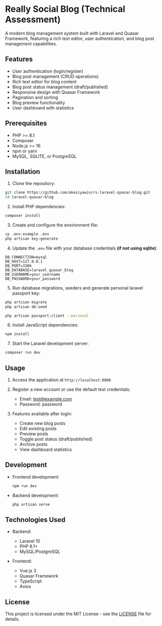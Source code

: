 # Really Social Blog (Technical Assessment)

A modern blog management system built with Laravel and Quasar Framework, featuring a rich text editor, user authentication, and blog post management capabilities.

## Features

- User authentication (login/register)
- Blog post management (CRUD operations)
- Rich text editor for blog content
- Blog post status management (draft/published)
- Responsive design with Quasar Framework
- Pagination and sorting
- Blog preview functionality
- User dashboard with statistics

## Prerequisites

- PHP >= 8.1
- Composer
- Node.js >= 16
- npm or yarn
- MySQL, SQLITE, or PostgreSQL

## Installation

1. Clone the repository:
```bash
git clone https://github.com/akosiyawin/rs-laravel-quasar-blog.git
cd laravel-quasar-blog
```

2. Install PHP dependencies:
```bash
composer install
```

3. Create and configure the environment file:
```bash
cp .env.example .env
php artisan key:generate
```

4. Update the `.env` file with your database credentials **(if not using sqlite)**:
```env
DB_CONNECTION=mysql
DB_HOST=127.0.0.1
DB_PORT=3306
DB_DATABASE=laravel_quasar_blog
DB_USERNAME=your_username
DB_PASSWORD=your_password
```

5. Run database migrations, seeders and generate personal laravel passport key:
```bash
php artisan migrate
php artisan db:seed

php artisan passport:client --personal
```

6. Install JavaScript dependencies:
```bash
npm install
```

7. Start the Laravel development server:
```bash
composer run dev
```

## Usage

1. Access the application at `http://localhost:8000`
2. Register a new account or use the default test credentials:
   - Email: test@example.com
   - Password: password

3. Features available after login:
   - Create new blog posts
   - Edit existing posts
   - Preview posts
   - Toggle post status (draft/published)
   - Archive posts
   - View dashboard statistics

## Development

- Frontend development:
  ```bash
  npm run dev
  ```

- Backend development:
  ```bash
  php artisan serve
  ```

## Technologies Used

- Backend:
  - Laravel 10
  - PHP 8.1+
  - MySQL/PostgreSQL

- Frontend:
  - Vue.js 3
  - Quasar Framework
  - TypeScript
  - Axios

## License

This project is licensed under the MIT License - see the [LICENSE](LICENSE) file for details. 
